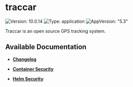 # traccar

![Version: 10.0.14](https://img.shields.io/badge/Version-10.0.14-informational?style=flat-square) ![Type: application](https://img.shields.io/badge/Type-application-informational?style=flat-square) ![AppVersion: "5.3"](https://img.shields.io/badge/AppVersion-"5.3"-informational?style=flat-square)

Traccar is an open source GPS tracking system.

## Available Documentation

- [**Changelog**](CHANGELOG)

- [**Container Security**](container-security)

- [**Helm Security**](helm-security)

